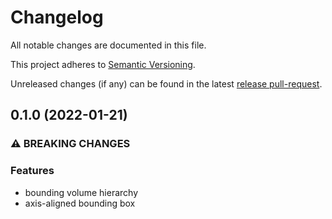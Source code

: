 # Changelog

All notable changes are documented in this file.

This project adheres to [Semantic Versioning].

Unreleased changes (if any) can be found in the latest [release pull-request].

[Semantic Versioning]: https://semver.org/spec/v2.0.0.html
[release pull-request]: https://github.com/jcornaz/bvh-arena/pulls?q=is%3Apr+is%3Aopen+label%3A%22autorelease%3A+pending%22


## 0.1.0 (2022-01-21)


### ⚠ BREAKING CHANGES

### Features

* bounding volume hierarchy
* axis-aligned bounding box
